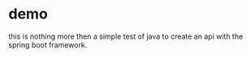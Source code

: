 # demo
this is nothing more then a simple test of java to create an api with the spring boot framework.

